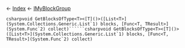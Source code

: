 ← [Index](Api-Index) ← [IMyBlockGroup](Sandbox.ModAPI.Ingame.IMyBlockGroup)

```csharpvoid GetBlocksOfType<T><[T]()>([List<T>](System.Collections.Generic.List`1) blocks, [Func<T, TResult>](System.Func`2) collect)``````csharpvoid GetBlocksOfType<T><[T]()>([List<T>](System.Collections.Generic.List`1) blocks, [Func<T, TResult>](System.Func`2) collect)```